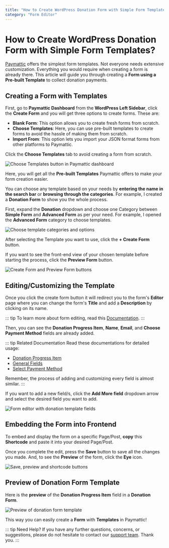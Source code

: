 ```yaml
---
title: "How to Create WordPress Donation Form with Simple Form Templates?"
category: "Form Editor"
---
```


# How to Create WordPress Donation Form with Simple Form Templates?

[Paymattic](https://paymattic.com/) offers the simplest form templates. Not everyone needs extensive customization. Everything you would require when creating a form is already there. This article will guide you through creating a **Form using a Pre-built Template** to collect donation payments.

## Creating a Form with Templates


First, go to **Paymattic Dashboard** from the **WordPress Left Sidebar**, click the **Create Form** and you will get three options to create forms. These are:

- **Blank Form**: This option allows you to create fresh forms from scratch.
- **Choose Templates**: Here, you can use pre-built templates to create forms to avoid the hassle of making them from scratch.
- **Import From**: This option lets you import your JSON format forms from other platforms to Paymattic.

Click the **Choose Templates** tab to avoid creating a form from scratch.

![Choose Templates button in Paymattic dashboard](/images/form-editor/simple-form-templates/Choose-Templates-button-scaled.webp)

Here, you will get all the **Pre-built Templates** Paymattic offers to make your form creation easier.

You can choose any template based on your needs by **entering the name in the search bar** or **browsing through the categories**. For example, I created a **Donation Form** to show you the whole process.

First, expand the **Donation** dropdown and choose one Category between **Simple Form** and **Advanced Form** as per your need. For example, I opened the **Advanced Form** category to choose templates.

![Choose template categories and options](/images/form-editor/simple-form-templates/Choose-template-pop-up-page.webp)

After selecting the Template you want to use, click the **+ Create Form** button.

If you want to see the front-end view of your chosen template before starting the process, click the **Preview Form** button.

![Create Form and Preview Form buttons](/images/form-editor/simple-form-templates/Create-Form-and-Preview-Form-button-.webp)

## Editing/Customizing the Template

Once you click the create form button it will redirect you to the form's **Editor** page where you can change the form's **Title** and add a **Description** by clicking on its name.

::: tip
To learn more about form editing, read this [Documentation](../form-editor/how-to-edit-forms-in-wordpress-with-paymattic.md).
:::

Then, you can see the **Donation Progress Item**, **Name**, **Email**, and **Choose Payment Method** fields are already added.

::: tip Related Documentation
Read these documentations for detailed usage:
- [Donation Progress Item](../donation-and-product-fields/how-to-add-donation-progress-item-in-wordpress-with-paymattic.md)
- [General Fields](../general-input-fields/how-to-use-general-form-input-fields-in-wordpress-with-paymattic.md)
- [Select Payment Method](../general-input-fields/how-to-use-the-payment-method-fields-section#multiplechoose-payment-method)

Remember, the process of adding and customizing every field is almost similar.
:::

If you want to add a new field/s, click the **Add More field** dropdown arrow and select the desired field you want to add.

![Form editor with donation template fields](/images/form-editor/simple-form-templates/Editor-page-of-Donation-template-2-scaled.webp)

## Embedding the Form into Frontend

To embed and display the form on a specific Page/Post, **copy** this **Shortcode** and paste it into your desired Page/Post.

Once you complete the edit, press the **Save** button to save all the changes you made.
And, to see the **Preview** of the form, click the **Eye** icon.

![Save, preview and shortcode buttons](/images/form-editor/simple-form-templates/Save-preview-shortocde-buttons-scaled.webp)

## Preview of Donation Form Template

Here is the **preview** of the **Donation Progress Item** field in a **Donation Form**.

![Preview of donation form template](/images/form-editor/simple-form-templates/Preview-of-Donation-Form.webp)

This way you can easily create a **Form** with **Templates** in Paymattic!

::: tip Need Help?
If you have any further questions, concerns, or suggestions, please do not hesitate to contact our [support team](https://wpmanageninja.com/support-tickets/). Thank you.
:::